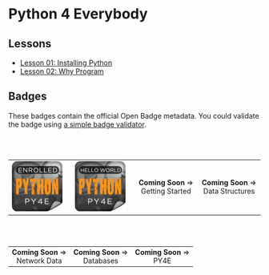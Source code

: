 # Python 4 Everybody

## Lessons

- [Lesson 01: Installing Python](01-InstallingPython/result.md)
- [Lesson 02: Why Program](02-WhyProgram/result.md)

## Badges

These badges contain the official Open Badge metadata. You could validate the badge using [a simple badge validator](https://badgecheck.io/).

<br>

<br>

<table style="width: 100%">
    <tr>
        <td style="width:25%">
            <img src="Badges/enrolled.png" alt="py4e enrolment badge" style="margin:auto;width:90%">
        </td>
        <td style="width:25%">
            <img src="Badges/hello.png" alt="py4e hello world badge" style="margin:auto; width:90%">
        </td>
        <td style="width:25%">
        <div align="center">
            <strong>Coming Soon</strong> => <br> Getting Started
        </div>
        </td>
        <td style="width:25%">
        <div align="center">
            <strong>Coming Soon</strong> => <br> Data Structures
        </div> 
        </td>
    </tr>
</table>

<br>

<br>

<table style="width: 100%">
    <tr>
        <td style="width:33.333%">
        <div align="center">
            <strong>Coming Soon</strong> => <br> Network Data
        </div>
        </td>
        <td style="width:33.333%">
        <div align="center">
            <strong>Coming Soon</strong> => <br> Databases
        </div>
        </td>
        <td style="width:33.333%">
        <div align="center">
            <strong>Coming Soon</strong> => <br> PY4E
        </div> 
        </td>
    </tr>
</table>



